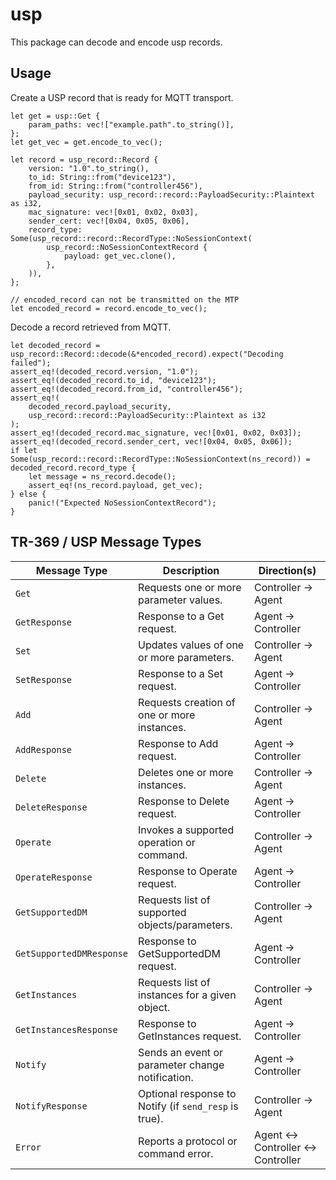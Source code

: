 # usp

This package can decode and encode usp records.

## Usage

Create a USP record that is ready for MQTT transport.

```
let get = usp::Get {
    param_paths: vec!["example.path".to_string()],
};
let get_vec = get.encode_to_vec();

let record = usp_record::Record {
    version: "1.0".to_string(),
    to_id: String::from("device123"),
    from_id: String::from("controller456"),
    payload_security: usp_record::record::PayloadSecurity::Plaintext as i32,
    mac_signature: vec![0x01, 0x02, 0x03],
    sender_cert: vec![0x04, 0x05, 0x06],
    record_type: Some(usp_record::record::RecordType::NoSessionContext(
        usp_record::NoSessionContextRecord {
            payload: get_vec.clone(),
        },
    )),
};

// encoded_record can not be transmitted on the MTP
let encoded_record = record.encode_to_vec();
```

Decode a record retrieved from MQTT.

```
let decoded_record = usp_record::Record::decode(&*encoded_record).expect("Decoding failed");
assert_eq!(decoded_record.version, "1.0");
assert_eq!(decoded_record.to_id, "device123");
assert_eq!(decoded_record.from_id, "controller456");
assert_eq!(
    decoded_record.payload_security,
    usp_record::record::PayloadSecurity::Plaintext as i32
);
assert_eq!(decoded_record.mac_signature, vec![0x01, 0x02, 0x03]);
assert_eq!(decoded_record.sender_cert, vec![0x04, 0x05, 0x06]);
if let Some(usp_record::record::RecordType::NoSessionContext(ns_record)) = decoded_record.record_type {
    let message = ns_record.decode();
    assert_eq!(ns_record.payload, get_vec);
} else {
    panic!("Expected NoSessionContextRecord");
}
```


## TR-369 / USP Message Types

| Message Type              | Description                                           | Direction(s)                          |
|--------------------------|-------------------------------------------------------|----------------------------------------|
| `Get`                    | Requests one or more parameter values.               | Controller → Agent                     |
| `GetResponse`            | Response to a Get request.                           | Agent → Controller                     |
| `Set`                    | Updates values of one or more parameters.            | Controller → Agent                     |
| `SetResponse`            | Response to a Set request.                           | Agent → Controller                     |
| `Add`                    | Requests creation of one or more instances.          | Controller → Agent                     |
| `AddResponse`            | Response to Add request.                             | Agent → Controller                     |
| `Delete`                 | Deletes one or more instances.                       | Controller → Agent                     |
| `DeleteResponse`         | Response to Delete request.                          | Agent → Controller                     |
| `Operate`                | Invokes a supported operation or command.            | Controller → Agent                     |
| `OperateResponse`        | Response to Operate request.                         | Agent → Controller                     |
| `GetSupportedDM`         | Requests list of supported objects/parameters.       | Controller → Agent                     |
| `GetSupportedDMResponse` | Response to GetSupportedDM request.                  | Agent → Controller                     |
| `GetInstances`           | Requests list of instances for a given object.       | Controller → Agent                     |
| `GetInstancesResponse`   | Response to GetInstances request.                    | Agent → Controller                     |
| `Notify`                 | Sends an event or parameter change notification.     | Agent → Controller                     |
| `NotifyResponse`         | Optional response to Notify (if `send_resp` is true).| Controller → Agent                     |
| `Error`                  | Reports a protocol or command error.                 | Agent ↔ Controller ↔ Controller        |

